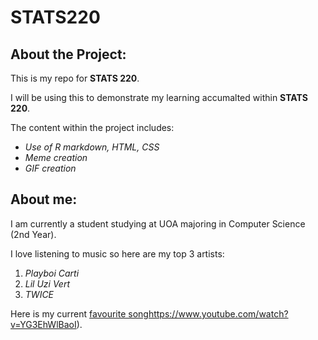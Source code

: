 # STATS220
## About the Project:
This is my repo for **STATS 220**.

I will be using this to demonstrate my learning accumalted within **STATS 220**.

The content within the project includes:
- *Use of R markdown, HTML, CSS*
- *Meme creation*
- *GIF creation*

## About me:
I am currently a student studying at UOA majoring in Computer Science (2nd Year).

I love listening to music so here are my top 3 artists:
1. *Playboi Carti*
2. *Lil Uzi Vert*
3. *TWICE*

Here is my current [favourite song](https://www.youtube.com/watch?v=YG3EhWlBaoI)https://www.youtube.com/watch?v=YG3EhWlBaoI).
  



